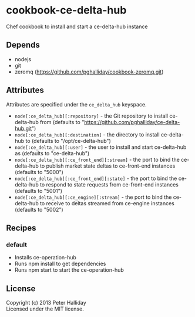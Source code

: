 cookbook-ce-delta-hub
=====================

Chef cookbook to install and start a ce-delta-hub instance

## Depends

- nodejs
- git
- zeromq (https://github.com/pghalliday/cookbook-zeromq.git)

## Attributes

Attributes are specified under the `ce_delta_hub` keyspace.

- `node[:ce_delta_hub][:repository]` - the Git repository to install ce-delta-hub from (defaults to "https://github.com/pghalliday/ce-delta-hub.git")
- `node[:ce_delta_hub][:destination]` - the directory to install ce-delta-hub to (defaults to "/opt/ce-delta-hub")
- `node[:ce_delta_hub][:user]` - the user to install and start ce-delta-hub as (defaults to "ce-delta-hub")
- `node[:ce_delta_hub][:ce_front_end][:stream]` - the port to bind the ce-delta-hub to publish market state deltas to ce-front-end instances (defaults to "5000")
- `node[:ce_delta_hub][:ce_front_end][:state]` - the port to bind the ce-delta-hub to respond to state requests from ce-front-end instances (defaults to "5001")
- `node[:ce_delta_hub][:ce_engine][:stream]` - the port to bind the ce-delta-hub to receive to deltas streamed from ce-engine instances (defaults to "5002")

## Recipes

### default

- Installs ce-operation-hub
- Runs npm install to get dependencies
- Runs npm start to start the ce-operation-hub

## License
Copyright (c) 2013 Peter Halliday  
Licensed under the MIT license.
